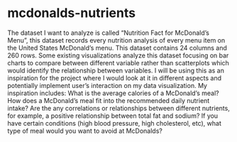 # mcdonalds-nutrients

The dataset I want to analyze is called “Nutrition Fact for McDonald’s Menu”, this dataset records every nutrition analysis of every menu item on the United States McDonald’s menu. This dataset contains 24 columns and 260 rows. Some existing visualizations analyze this dataset focusing on bar charts to compare between different variable rather than scatterplots which would identify the relationship between variables. I will be using this as an inspiration for the project where I would look at it in different aspects and potentially implement user’s interaction on my data visualization. My inspiration includes: What is the average calories of a McDonald’s meal? How does a McDonald’s meal fit into the recommended daily nutrient intake? Are the any correlations or relationships between different nutrients, for example, a positive relationship between total fat and sodium? If you have certain conditions (high blood pressure, high cholesterol, etc), what type of meal would you want to avoid at McDonalds?
